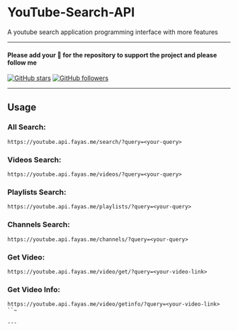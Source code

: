 # YouTube-Search-API 

A youtube search application programming interface with more features

---

#### Please add your 🌟 for the repository to support the project and please follow me

[![GitHub stars](https://img.shields.io/github/stars/FayasNoushad/YouTube-Search-API.svg?style=social&label=Star)](https://github.com/FayasNoushad/YouTube-Search-API/stargazers) [![GitHub followers](https://img.shields.io/github/followers/FayasNoushad.svg?style=social&label=Follow)](https://github.com/FayasNoushad?tab=followers)

---


## Usage

### All Search:

```
https://youtube.api.fayas.me/search/?query=<your-query>
```

### Videos Search:

```
https://youtube.api.fayas.me/videos/?query=<your-query>
```

### Playlists Search:

```
https://youtube.api.fayas.me/playlists/?query=<your-query>
```

### Channels Search:

```
https://youtube.api.fayas.me/channels/?query=<your-query>
```

### Get Video:

```
https://youtube.api.fayas.me/video/get/?query=<your-video-link>
```

### Get Video Info:

```
https://youtube.api.fayas.me/video/getinfo/?query=<your-video-link>
``~

---
